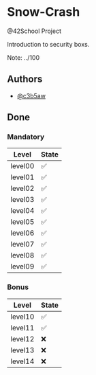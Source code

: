 # Snow-Crash

@42School Project

Introduction to security boxs.

Note: ../100

## Authors

- [@c3b5aw](https://www.github.com/c3b5aw)

## Done

### Mandatory

| Level   | State |
| --------| -- |
| level00 | ✅ |
| level01 | ✅ |
| level02 | ✅ |
| level03 | ✅ |
| level04 | ✅ |
| level05 | ✅ |
| level06 | ✅ |
| level07 | ✅ |
| level08 | ✅ |
| level09 | ✅ |

### Bonus

| Level   | State |
| --------| -- |
| level10 | ✅ |
| level11 | ✅ |
| level12 | ❌ |
| level13 | ❌ |
| level14 | ❌ |
